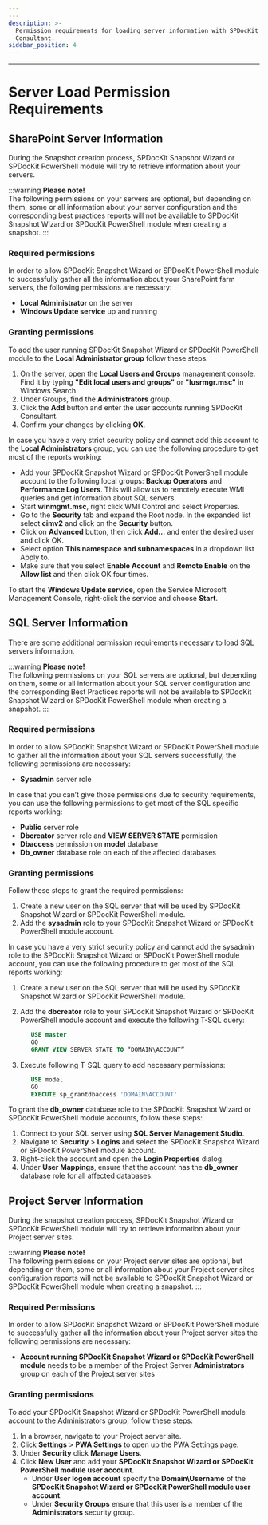 ```yaml
---
---
description: >-
  Permission requirements for loading server information with SPDocKit
  Consultant.
sidebar_position: 4
---
```

---

# Server Load Permission Requirements

## SharePoint Server Information

During the Snapshot creation process, SPDocKit Snapshot Wizard or SPDocKit PowerShell module will try to retrieve information about your servers.

:::warning
**Please note!**  
The following permissions on your servers are optional, but depending on them, some or all information about your server configuration and the corresponding best practices reports will not be available to SPDocKit Snapshot Wizard or SPDocKit PowerShell module when creating a snapshot.
:::

### Required permissions

In order to allow SPDocKit Snapshot Wizard or SPDocKit PowerShell module to successfully gather all the information about your SharePoint farm servers, the following permissions are necessary:

* **Local Administrator** on the server
* **Windows Update service** up and running

### Granting permissions

To add the user running SPDocKit Snapshot Wizard or SPDocKit PowerShell module to the **Local Administrator group** follow these steps:

1. On the server, open the **Local Users and Groups** management console. Find it by typing **"Edit local users and groups"** or **"lusrmgr.msc"** in Windows Search.
2. Under Groups, find the **Administrators** group.
3. Click the **Add** button and enter the user accounts running SPDocKit Consultant.
4. Confirm your changes by clicking **OK**.

In case you have a very strict security policy and cannot add this account to the **Local Administrators** group, you can use the following procedure to get most of the reports working:

* Add your SPDocKit Snapshot Wizard or SPDocKit PowerShell module account to the following local groups: **Backup Operators** and **Performance Log Users**. This will allow us to remotely execute WMI queries and get information about SQL servers.
* Start **winmgmt.msc**, right click WMI Control and select Properties.
* Go to the **Security** tab and expand the Root node. In the expanded list select **cimv2** and click on the **Security** button.
* Click on **Advanced** button, then click **Add…** and enter the desired user and click OK.
* Select option **This namespace and subnamespaces** in a dropdown list Apply to.
* Make sure that you select **Enable Account** and **Remote Enable** on the **Allow list** and then click OK four times.

To start the **Windows Update service**, open the Service Microsoft Management Console, right-click the service and choose **Start**.

## SQL Server Information

There are some additional permission requirements necessary to load SQL servers information.

:::warning
**Please note!**  
The following permissions on your SQL servers are optional, but depending on them, some or all information about your SQL server configuration and the corresponding Best Practices reports will not be available to SPDocKit Snapshot Wizard or SPDocKit PowerShell module when creating a snapshot.
:::

### Required permissions

In order to allow SPDocKit Snapshot Wizard or SPDocKit PowerShell module to gather all the information about your SQL servers successfully, the following permissions are necessary:

* **Sysadmin** server role

In case that you can’t give those permissions due to security requirements, you can use the following permissions to get most of the SQL specific reports working:

* **Public** server role
* **Dbcreator** server role and **VIEW SERVER STATE** permission
* **Dbaccess** permission on **model** database
* **Db\_owner** database role on each of the affected databases

### Granting permissions

Follow these steps to grant the required permissions:

1. Create a new user on the SQL server that will be used by SPDocKit Snapshot Wizard or SPDocKit PowerShell module.
2. Add the **sysadmin** role to your SPDocKit Snapshot Wizard or SPDocKit PowerShell module account.

In case you have a very strict security policy and cannot add the sysadmin role to the SPDocKit Snapshot Wizard or SPDocKit PowerShell module account, you can use the following procedure to get most of the SQL reports working:

1. Create a new user on the SQL server that will be used by SPDocKit Snapshot Wizard or SPDocKit PowerShell module.
2. Add the **dbcreator** role to your SPDocKit Snapshot Wizard or SPDocKit PowerShell module account and execute the following T-SQL query:

   ```sql
      USE master  
      GO  
      GRANT VIEW SERVER STATE TO “DOMAIN\ACCOUNT”
   ```

3. Execute following T-SQL query to add necessary permissions:

   ```sql
      USE model  
      GO  
      EXECUTE sp_grantdbaccess 'DOMAIN\ACCOUNT'
   ```

To grant the **db\_owner** database role to the SPDocKit Snapshot Wizard or SPDocKit PowerShell module accounts, follow these steps:

1. Connect to your SQL server using **SQL Server Management Studio**.
2. Navigate to **Security** &gt; **Logins** and select the SPDocKit Snapshot Wizard or SPDocKit PowerShell module account.
3. Right-click the account and open the **Login Properties** dialog.
4. Under **User Mappings**, ensure that the account has the **db\_owner** database role for all affected databases.

## Project Server Information

During the snapshot creation process, SPDocKit Snapshot Wizard or SPDocKit PowerShell module will try to retrieve information about your Project server sites.

:::warning
**Please note!**  
The following permissions on your Project server sites are optional, but depending on them, some or all information about your Project server sites configuration reports will not be available to SPDocKit Snapshot Wizard or SPDocKit PowerShell module when creating a snapshot.
:::

### Required Permissions

In order to allow SPDocKit Snapshot Wizard or SPDocKit PowerShell module to successfully gather all the information about your Project server sites the following permissions are necessary:

* **Account running SPDocKit Snapshot Wizard or SPDocKit PowerShell module** needs to be a member of the Project Server **Administrators** group on each of the Project server sites

### Granting permissions

To add your SPDocKit Snapshot Wizard or SPDocKit PowerShell module account to the Administrators group, follow these steps:

1. In a browser, navigate to your Project server site.
2. Click **Settings** &gt; **PWA Settings** to open up the PWA Settings page.
3. Under **Security** click **Manage Users**.
4. Click **New User** and add your **SPDocKit Snapshot Wizard or SPDocKit PowerShell module user account**.
   * Under **User logon account** specify the **Domain\Username** of the **SPDocKit Snapshot Wizard or SPDocKit PowerShell module user account**.
   * Under **Security Groups** ensure that this user is a member of the **Administrators** security group.


